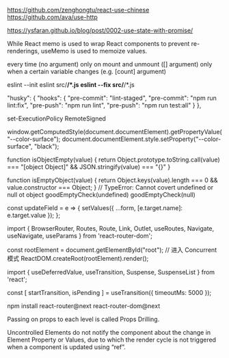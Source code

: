 
https://github.com/zenghongtu/react-use-chinese
https://github.com/ava/use-http

https://ysfaran.github.io/blog/post/0002-use-state-with-promise/

While React memo is used to wrap React components to prevent re-renderings,
useMemo is used to memoize values.

every time (no argument)
only on mount and unmount ([] argument)
only when a certain variable changes (e.g. [count] argument)


eslint --init
eslint src/**/*.js
eslint --fix src/**/*.js

"husky": {
  "hooks": {
    "pre-commit": "lint-staged",
    "pre-commit": "npm run lint:fix",
    "pre-push": "npm run lint",
    "pre-push": "npm run test:all"
  }
},

  set-ExecutionPolicy RemoteSigned

  <!-- <li style={Object.assign({}, fooStyles, barStyles)}> -->

  window.getComputedStyle(document.documentElement).getPropertyValue("--color-surface");
  document.documentElement.style.setProperty("--color-surface", "black");

function isObjectEmpty(value) {
  return Object.prototype.toString.call(value) === "[object Object]" && JSON.stringify(value) === "{}"
}

function isEmptyObject(value) {
  return Object.keys(value).length === 0 && value.constructor === Object;
}
// TypeError: Cannot covert undefined or null ot object
goodEmptyCheck(undefined)
goodEmptyCheck(null)

const updateField = e => {
  setValues({
    ...form,
    [e.target.name]: e.target.value
  });
};

import {
  BrowserRouter,
  Routes,
  Route,
  Link,
  Outlet,
  useRoutes,
  Navigate,
  useNavigate,
  useParams
} from 'react-router-dom';

const rootElement = document.getElementById("root");
// 进入 Concurrent 模式
ReactDOM.createRoot(rootElement).render(<App />);

import {
  useDeferredValue,
  useTransition,
  Suspense,
  SuspenseList
 } from 'react';

 const [
    startTransition,
    isPending
  ] = useTransition({
    timeoutMs: 5000
  });

  npm install react-router@next react-router-dom@next

   Passing on props to each level is called Props Drilling.

   Uncontrolled Elements do not notify the component about the change in Element Property or Values, due to which the render cycle is not triggered when a component is updated using “ref”.
